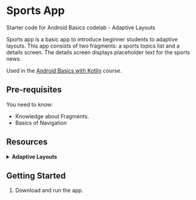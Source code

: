 Sports App
===================================

Starter code for Android Basics codelab - Adaptive Layouts

Sports app is a basic app to introduce beginner students to adaptive layouts. This app consists of
two fragments: a sports topics list and a details screen. The details screen displays placeholder
text for the sports news.


Used in the [Android Basics with Kotlin](https://developer.android.com/courses/android-basics-kotlin/course) course.


Pre-requisites
--------------

You need to know:
- Knowledge about Fragments.
- Basics of Navigation

Resources
--------------

<details>
    <summary><b>Adaptive Layouts</b></summary>

- [Support different screen sizes](https://developer.android.com/guide/topics/large-screens/support-different-screen-sizes)
- [Learn about foldables](https://developer.android.com/guide/topics/large-screens/learn-about-foldables)
- [Large-screen UI in the Google I/O App](https://medium.com/androiddevelopers/large-screen-ui-in-the-google-i-o-app-c4d3ddd98bd0)
- [Create a two pane layout](https://developer.android.com/guide/topics/ui/layout/twopane?hl=PL)
- [FragmentContainerView](https://developer.android.com/reference/androidx/fragment/app/FragmentContainerView)
</details>


Getting Started
---------------

1. Download and run the app.
